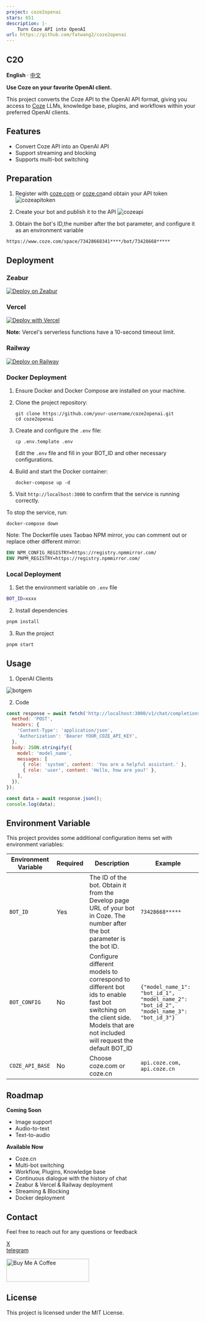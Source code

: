 ```yaml
---
project: coze2openai
stars: 651
description: |-
    Turn Coze API into OpenAI
url: https://github.com/fatwang2/coze2openai
---
```


## C2O
**English** · [中文](README_CN.md) 

**Use Coze on your favorite OpenAI client.**

This project converts the Coze API to the OpenAI API format, giving you access to [Coze](https://www.coze.com) LLMs, knowledge base, plugins, and workflows within your preferred OpenAI clients. 

## Features
- Convert Coze API into an OpenAI API
- Support streaming and blocking
- Supports multi-bot switching

## Preparation
1. Register with [coze.com](https://www.coze.com) or [coze.cn](https://www.coze.cn)and obtain your API token
![cozeapitoken](pictures/token.png)

2. Create your bot and publish it to the API
![cozeapi](pictures/api.png)

3. Obtain the bot's ID,the number after the bot parameter, and configure it as an environment variable
```bash
https://www.coze.com/space/73428668341****/bot/73428668*****
```

## Deployment
### Zeabur
[![Deploy on Zeabur](https://zeabur.com/button.svg)](https://zeabur.com/templates/BZ515Z?referralCode=fatwang2)

### Vercel
[![Deploy with Vercel](https://vercel.com/button)](https://vercel.com/new/clone?repository-url=https://github.com/fatwang2/coze2openai&env=BOT_ID&envDescription=COZE_BOT_ID)

**Note:** Vercel's serverless functions have a 10-second timeout limit.

### Railway
[![Deploy on Railway](https://railway.app/button.svg)](https://railway.app/template/yM5tQL?referralCode=mDim7U)

### Docker Deployment

1. Ensure Docker and Docker Compose are installed on your machine.

2. Clone the project repository:
   ```
   git clone https://github.com/your-username/coze2openai.git
   cd coze2openai
   ```

3. Create and configure the `.env` file:
   ```
   cp .env.template .env
   ```
   Edit the `.env` file and fill in your BOT_ID and other necessary configurations.

4. Build and start the Docker container:
   ```
   docker-compose up -d
   ```

5. Visit `http://localhost:3000` to confirm that the service is running correctly.

To stop the service, run:
```
docker-compose down
```

Note: The Dockerfile uses Taobao NPM mirror, you can comment out or replace other different mirror:
```Dockerfile
ENV NPM_CONFIG_REGISTRY=https://registry.npmmirror.com/
ENV PNPM_REGISTRY=https://registry.npmmirror.com/
```

### Local Deployment
1. Set the environment variable on `.env` file
```bash
BOT_ID=xxxx
```

2. Install dependencies 
```bash
pnpm install
```

3. Run the project
```bash
pnpm start
```

## Usage
1. OpenAI Clients

![botgem](pictures/usage.png)

2. Code

```JavaScript
const response = await fetch('http://localhost:3000/v1/chat/completions', {
  method: 'POST',
  headers: {
    'Content-Type': 'application/json',
    'Authorization': 'Bearer YOUR_COZE_API_KEY',
  },
  body: JSON.stringify({
    model: 'model_name',
    messages: [
      { role: 'system', content: 'You are a helpful assistant.' },
      { role: 'user', content: 'Hello, how are you?' },
    ],
  }),
});

const data = await response.json();
console.log(data);
```
## Environment Variable
This project provides some additional configuration items set with environment variables:

| Environment Variable | Required | Description                                                                                                                                                               | Example                                                                                                              |
| -------------------- | -------- | ------------------------------------------------------------------------------------------------------------------------------------------------------------------------- | -------------------------------------------------------------------------------------------------------------------- |
| `BOT_ID`     | Yes      | The ID of the bot. Obtain it from the Develop page URL of your bot in Coze. The number after the bot parameter is the bot ID.| `73428668*****`|
| `BOT_CONFIG`     | No      | Configure different models to correspond to different bot ids to enable fast bot switching on the client side. Models that are not included will request the default BOT_ID | `{"model_name_1": "bot_id_1", "model_name_2": "bot_id_2", "model_name_3": "bot_id_3"}`|
| `COZE_API_BASE`     | No      | Choose coze.com or coze.cn | `api.coze.com, api.coze.cn`|

## Roadmap
**Coming Soon**
*   Image support
*   Audio-to-text
*   Text-to-audio

**Available Now**
*   Coze.cn
*   Multi-bot switching
*   Workflow, Plugins, Knowledge base
*   Continuous dialogue with the history of chat
*   Zeabur & Vercel & Railway deployment
*   Streaming & Blocking
*   Docker deployment

## Contact
Feel free to reach out for any questions or feedback

[X](https://sum4all.site/twitter)\
[telegram](https://sum4all.site/telegram)

<a href="https://www.buymeacoffee.com/fatwang2" target="_blank"><img src="https://cdn.buymeacoffee.com/buttons/v2/default-yellow.png" alt="Buy Me A Coffee" style="height: 60px !important;width: 217px !important;" ></a>

## License
This project is licensed under the MIT License.

